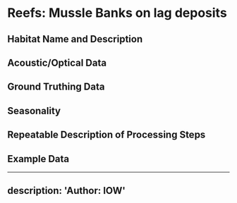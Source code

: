 
# Reefs: Mussle Banks on lag deposits

## Habitat Name and Description

## Acoustic/Optical Data

## Ground Truthing Data

## Seasonality

## Repeatable Description of Processing Steps

## Example Data



---
description: 'Author: IOW'
---
